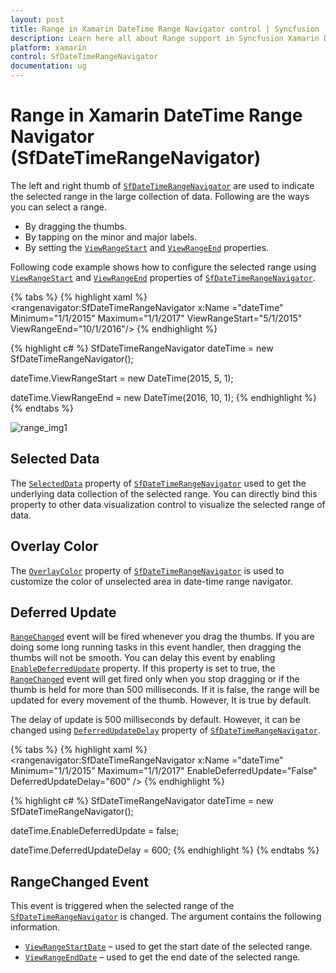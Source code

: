 ```yaml
---
layout: post
title: Range in Xamarin DateTime Range Navigator control | Syncfusion
description: Learn here all about Range support in Syncfusion Xamarin DateTime Range Navigator (SfDateTimeRangeNavigator) control and more.
platform: xamarin
control: SfDateTimeRangeNavigator
documentation: ug
---
```


# Range in Xamarin DateTime Range Navigator (SfDateTimeRangeNavigator)

The left and right thumb of [`SfDateTimeRangeNavigator`](https://help.syncfusion.com/cr/xamarin/Syncfusion.RangeNavigator.XForms.SfDateTimeRangeNavigator.html) are used to indicate the selected range in the large collection of data. Following are the ways you can select a range.

* By dragging the thumbs.
* By tapping on the minor and major labels.
* By setting the [`ViewRangeStart`](https://help.syncfusion.com/cr/xamarin/Syncfusion.RangeNavigator.XForms.RangeChangedEventArgs.html#Syncfusion_RangeNavigator_XForms_RangeChangedEventArgs_ViewRangeStartDate) and [`ViewRangeEnd`](https://help.syncfusion.com/cr/xamarin/Syncfusion.RangeNavigator.XForms.RangeChangedEventArgs.html#Syncfusion_RangeNavigator_XForms_RangeChangedEventArgs_ViewRangeEndDate) properties.

Following code example shows how to configure the selected range using [`ViewRangeStart`](https://help.syncfusion.com/cr/xamarin/Syncfusion.RangeNavigator.XForms.RangeChangedEventArgs.html#Syncfusion_RangeNavigator_XForms_RangeChangedEventArgs_ViewRangeStartDate) and [`ViewRangeEnd`](https://help.syncfusion.com/cr/xamarin/Syncfusion.RangeNavigator.XForms.RangeChangedEventArgs.html#Syncfusion_RangeNavigator_XForms_RangeChangedEventArgs_ViewRangeEndDate) properties of [`SfDateTimeRangeNavigator`](https://help.syncfusion.com/cr/xamarin/Syncfusion.RangeNavigator.XForms.SfDateTimeRangeNavigator.html).

{% tabs %}
{% highlight xaml %}
<rangenavigator:SfDateTimeRangeNavigator x:Name ="dateTime" Minimum="1/1/2015" 
	Maximum="1/1/2017" ViewRangeStart="5/1/2015" ViewRangeEnd="10/1/2016"/>
{% endhighlight %}

{% highlight c# %}
SfDateTimeRangeNavigator dateTime = new SfDateTimeRangeNavigator(); 

dateTime.ViewRangeStart = new DateTime(2015, 5, 1);

dateTime.ViewRangeEnd = new DateTime(2016, 10, 1);
{% endhighlight %}
{% endtabs %}

![range_img1](range_images/range_img1.png)

## Selected Data

The [`SelectedData`](https://help.syncfusion.com/cr/xamarin/Syncfusion.RangeNavigator.XForms.SfDateTimeRangeNavigator.html#Syncfusion_RangeNavigator_XForms_SfDateTimeRangeNavigator_SelectedData) property of [`SfDateTimeRangeNavigator`](https://help.syncfusion.com/cr/xamarin/Syncfusion.RangeNavigator.XForms.SfDateTimeRangeNavigator.html) used to get the underlying data collection of the selected range. You can directly bind this property to other data visualization control to visualize the selected range of data.

## Overlay Color

The [`OverlayColor`](https://help.syncfusion.com/cr/xamarin/Syncfusion.RangeNavigator.XForms.SfDateTimeRangeNavigator.html#Syncfusion_RangeNavigator_XForms_SfDateTimeRangeNavigator_OverlayColor) property of [`SfDateTimeRangeNavigator`](https://help.syncfusion.com/cr/xamarin/Syncfusion.RangeNavigator.XForms.SfDateTimeRangeNavigator.html) is used to customize the color of unselected area in date-time range navigator.

## Deferred Update

[`RangeChanged`](https://help.syncfusion.com/cr/xamarin/Syncfusion.RangeNavigator.XForms.SfDateTimeRangeNavigator.html) event will be fired whenever you drag the thumbs. If you are doing some long running tasks in this event handler, then dragging the thumbs will not be smooth. You can delay this event by enabling [`EnableDeferredUpdate`](https://help.syncfusion.com/cr/xamarin/Syncfusion.RangeNavigator.XForms.SfDateTimeRangeNavigator.html#Syncfusion_RangeNavigator_XForms_SfDateTimeRangeNavigator_EnableDeferredUpdate) property. If this property is set to true, the [`RangeChanged`](https://help.syncfusion.com/cr/xamarin/Syncfusion.RangeNavigator.XForms.SfDateTimeRangeNavigator.html) event will get fired only when you stop dragging or if the thumb is held for more than 500 milliseconds. If it is false, the range will be updated for every movement of the thumb. However, It is true by default.

The delay of update is 500 milliseconds by default. However, it can be changed using [`DeferredUpdateDelay`](https://help.syncfusion.com/cr/xamarin/Syncfusion.RangeNavigator.XForms.SfDateTimeRangeNavigator.html#Syncfusion_RangeNavigator_XForms_SfDateTimeRangeNavigator_DeferredUpdateDelay) property of [`SfDateTimeRangeNavigator`](https://help.syncfusion.com/cr/xamarin/Syncfusion.RangeNavigator.XForms.SfDateTimeRangeNavigator.html).

{% tabs %}
{% highlight xaml %}
<rangenavigator:SfDateTimeRangeNavigator x:Name ="dateTime" Minimum="1/1/2015" 
	Maximum="1/1/2017" EnableDeferredUpdate="False" DeferredUpdateDelay="600" />
{% endhighlight %}

{% highlight c# %}
SfDateTimeRangeNavigator dateTime = new SfDateTimeRangeNavigator(); 

dateTime.EnableDeferredUpdate = false;

dateTime.DeferredUpdateDelay = 600;
{% endhighlight %}
{% endtabs %}

## RangeChanged Event

This event is triggered when the selected range of the [`SfDateTimeRangeNavigator`](https://help.syncfusion.com/cr/xamarin/Syncfusion.RangeNavigator.XForms.SfDateTimeRangeNavigator.html) is changed. The argument contains the following information.

* [`ViewRangeStartDate`](https://help.syncfusion.com/cr/xamarin/Syncfusion.RangeNavigator.XForms.RangeChangedEventArgs.html#Syncfusion_RangeNavigator_XForms_RangeChangedEventArgs_ViewRangeStartDate) – used to get the start date of the selected range.
* [`ViewRangeEndDate`](https://help.syncfusion.com/cr/xamarin/Syncfusion.RangeNavigator.XForms.RangeChangedEventArgs.html#Syncfusion_RangeNavigator_XForms_RangeChangedEventArgs_ViewRangeEndDate) – used to get the end date of the selected range.
